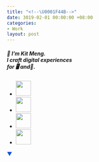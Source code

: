 ```yaml
---
title: "<!--\U0001F44B-->"
date: 3019-02-01 00:00:00 +08:00
categories:
- Work
layout: post
---
```


<div class="whitespace"></div>

<h5>👋 I’m Kit Meng. <br>
I craft digital
experiences<br>
for 🖥️ and📱.</h5>

<ul id="social-links">
	<li><a href="https://www.behance.net/kitmeng" target="new"><img src="https://s3.amazonaws.com/kitmeng.com/img/_common/icon_behance.png" width="40px;"></a></li>
	<li><a href="https://www.linkedin.com/in/kitmeng/" target="new"><img src="https://s3.amazonaws.com/kitmeng.com/img/_common/icon_linkedin.png" width="40px;"></a></li>
	<li><a href="mailto:kitmeng@live.com" target="new"><img src="https://s3.amazonaws.com/kitmeng.com/img/_common/icon_email.png" width="40px;"></a></li>
	<li><a href="https://docs.google.com/presentation/d/1Eg4woq6Np2QFJTI2IJ8Sviuh3S4dWyiIoK06MI5_-28/edit?usp=sharing" target="new"><img src="https://s3.amazonaws.com/kitmeng.com/img/_common/icon_resume.png" width="40px;"></a></li>
</ul>

<p style="color:#1653d5;">▼</p>

<div class="whitespace"></div>	
<!--<img src="https://i.stack.imgur.com/uAEaU.jpg?s=32&g=1"></img>-->